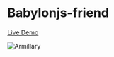 # Babylonjs-friend

[Live Demo](https://doremi31618.github.io/Babylonjs-friend/)

![Armillary](https://raw.githubusercontent.com/doremi31618/Assets/master/img/1676451807875.gif)
